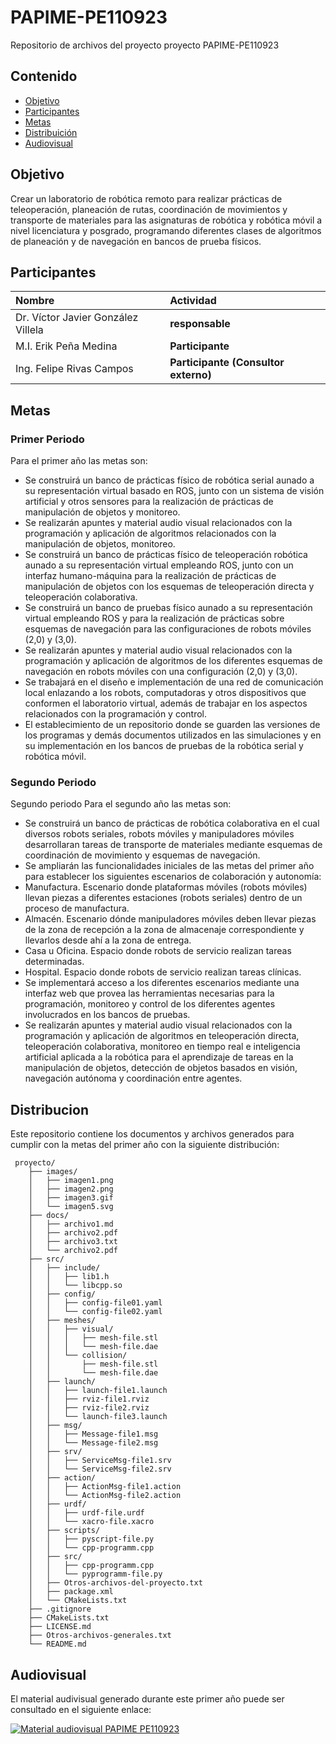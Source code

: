 # PAPIME-PE110923
Repositorio de archivos del proyecto proyecto PAPIME-PE110923

## Contenido

- [Objetivo](#objetivo)
- [Participantes](#participantes)
- [Metas](#metas)
- [Distribuición](#distribucion)
- [Audiovisual](#audiovisual)



## Objetivo 

Crear un laboratorio de robótica remoto para realizar prácticas de teleoperación, planeación de rutas,
coordinación de movimientos y transporte de materiales para las asignaturas de robótica y robótica móvil a
nivel licenciatura y posgrado, programando diferentes clases de algoritmos de planeación y de navegación
en bancos de prueba físicos.



## Participantes


| Nombre | Actividad |
| :----------| :----------- |
| Dr. Víctor Javier González Villela | **responsable** |
| M.I. Erik Peña Medina | **Participante** |
| Ing. Felipe Rivas Campos | **Participante (Consultor externo)** |


## Metas

### Primer Periodo

Para el primer año las metas son:
- Se construirá un banco de prácticas físico de robótica serial aunado a su representación virtual basado
en ROS, junto con un sistema de visión artificial y otros sensores para la realización de prácticas de
manipulación de objetos y monitoreo.
- Se realizarán apuntes y material audio visual relacionados con la programación y aplicación de algoritmos
relacionados con la manipulación de objetos, monitoreo.
- Se construirá un banco de prácticas físico de teleoperación robótica aunado a su representación virtual
empleando ROS, junto con un interfaz humano-máquina para la realización de prácticas de manipulación
de objetos con los esquemas de teleoperación directa y teleoperación colaborativa.
- Se construirá un banco de pruebas físico aunado a su representación virtual empleando ROS y para
la realización de prácticas sobre esquemas de navegación para las configuraciones de robots móviles
(2,0) y (3,0).
- Se realizarán apuntes y material audio visual relacionados con la programación y aplicación de algoritmos
de los diferentes esquemas de navegación en robots móviles con una configuración (2,0) y (3,0).
- Se trabajará en el diseño e implementación de una red de comunicación local enlazando a los robots,
computadoras y otros dispositivos que conformen el laboratorio virtual, además de trabajar en los aspectos
relacionados con la programación y control.
- El establecimiento de un repositorio donde se guarden las versiones de los programas y demás
documentos utilizados en las simulaciones y en su implementación en los bancos de pruebas de la robótica
serial y robótica móvil.

### Segundo Periodo

Segundo periodo
Para el segundo año las metas son:
- Se construirá un banco de prácticas de robótica colaborativa en el cual diversos robots seriales, robots
móviles y manipuladores móviles desarrollaran tareas de transporte de materiales mediante esquemas
de coordinación de movimiento y esquemas de navegación.
- Se ampliarán las funcionalidades iniciales de las metas del primer año para establecer los siguientes
escenarios de colaboración y autonomía:
- Manufactura. Escenario donde plataformas móviles (robots móviles) llevan piezas a diferentes
estaciones (robots seriales) dentro de un proceso de manufactura.
- Almacén. Escenario dónde manipuladores móviles deben llevar piezas de la zona de recepción a la zona
de almacenaje correspondiente y llevarlos desde ahí a la zona de entrega.
- Casa u Oficina. Espacio donde robots de servicio realizan tareas determinadas.
- Hospital. Espacio donde robots de servicio realizan tareas clínicas.
- Se implementará acceso a los diferentes escenarios mediante una interfaz web que provea las
herramientas necesarias para la programación, monitoreo y control de los diferentes agentes involucrados
en los bancos de pruebas.
- Se realizarán apuntes y material audio visual relacionados con la programación y aplicación de algoritmos
en teleoperación directa, teleoperación colaborativa, monitoreo en tiempo real e inteligencia artificial
aplicada a la robótica para el aprendizaje de tareas en la manipulación de objetos, detección de objetos
basados en visión, navegación autónoma y coordinación entre agentes.

## Distribucion

Este repositorio contiene los documentos y archivos generados para cumplir con la metas del primer año con la siguiente distribución:

```text
 proyecto/
    ├── images/
    │   ├── imagen1.png
    │   ├── imagen2.png
    │   ├── imagen3.gif
    │   └── imagen5.svg
    ├── docs/
    │   ├── archivo1.md
    │   ├── archivo2.pdf
    │   ├── archivo3.txt
    │   └── archivo2.pdf
    ├── src/
    │   ├── include/
    │   │   ├── lib1.h
    │   │   └── libcpp.so
    │   ├── config/
    │   │   ├── config-file01.yaml
    │   │   └── config-file02.yaml
    │   ├── meshes/
    │   │   ├── visual/
    │   │   │   ├── mesh-file.stl
    │   │   │   └── mesh-file.dae
    │   │   └── collision/
    │   │       ├── mesh-file.stl
    │   │       └── mesh-file.dae
    │   ├── launch/
    │   │   ├── launch-file1.launch
    │   │   ├── rviz-file1.rviz
    │   │   ├── rviz-file2.rviz
    │   │   └── launch-file3.launch
    │   ├── msg/
    │   │   ├── Message-file1.msg
    │   │   └── Message-file2.msg
    │   ├── srv/
    │   │   ├── ServiceMsg-file1.srv
    │   │   └── ServiceMsg-file2.srv
    │   ├── action/
    │   │   ├── ActionMsg-file1.action
    │   │   └── ActionMsg-file2.action
    │   ├── urdf/
    │   │   ├── urdf-file.urdf
    │   │   └── xacro-file.xacro
    │   ├── scripts/
    │   │   ├── pyscript-file.py
    │   │   └── cpp-programm.cpp
    │   ├── src/
    │   │   ├── cpp-programm.cpp
    │   │   └── pyprogramm-file.py
    │   ├── Otros-archivos-del-proyecto.txt
    │   ├── package.xml
    │   └── CMakeLists.txt
    ├── .gitignore
    ├── CMakeLists.txt
    ├── LICENSE.md
    ├── Otros-archivos-generales.txt
    └── README.md
```

## Audiovisual

El material audivisual generado durante este primer año puede ser consultado en el siguiente enlace:


[![Material audiovisual PAPIME PE110923](https://img.www.youtube.com/watch?v=b4aIV54seJA.jpg)]([www.youtube.com/watch?v=b4aIV54seJA](https://www.youtube.com/watch?v=b4aIV54seJA&list=PLfohvSbVbQc-2ZoogZ56HDSaE1vrPjCP8)https://www.youtube.com/watch?v=b4aIV54seJA&list=PLfohvSbVbQc-2ZoogZ56HDSaE1vrPjCP8)



